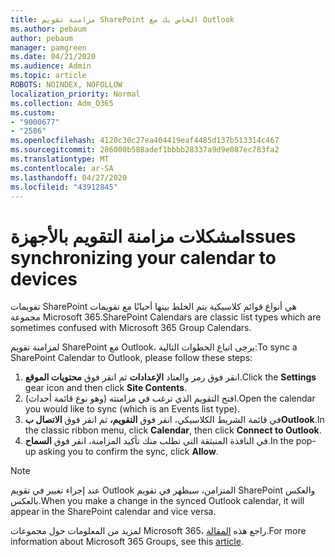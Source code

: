 ```yaml
---
title: مزامنة تقويم SharePoint الخاص بك مع Outlook
ms.author: pebaum
author: pebaum
manager: pamgreen
ms.date: 04/21/2020
ms.audience: Admin
ms.topic: article
ROBOTS: NOINDEX, NOFOLLOW
localization_priority: Normal
ms.collection: Adm_O365
ms.custom:
- "9000677"
- "2586"
ms.openlocfilehash: 4120c30c27ea404419eaf4485d137b513314c467
ms.sourcegitcommit: 286000b588adef1bbbb28337a9d9e087ec783fa2
ms.translationtype: MT
ms.contentlocale: ar-SA
ms.lasthandoff: 04/27/2020
ms.locfileid: "43912845"
---
```

# <a name="issues-synchronizing-your-calendar-to-devices"></a><span data-ttu-id="d78c8-102">مشكلات مزامنة التقويم بالأجهزة</span><span class="sxs-lookup"><span data-stu-id="d78c8-102">Issues synchronizing your calendar to devices</span></span>

<span data-ttu-id="d78c8-103">تقويمات SharePoint هي أنواع قوائم كلاسيكية يتم الخلط بينها أحيانًا مع تقويمات مجموعة Microsoft 365.</span><span class="sxs-lookup"><span data-stu-id="d78c8-103">SharePoint Calendars are classic list types which are sometimes confused with Microsoft 365 Group Calendars.</span></span>

<span data-ttu-id="d78c8-104">لمزامنة تقويم SharePoint مع Outlook، يرجى اتباع الخطوات التالية:</span><span class="sxs-lookup"><span data-stu-id="d78c8-104">To sync a SharePoint Calendar to Outlook, please follow these steps:</span></span>

1. <span data-ttu-id="d78c8-105">انقر فوق رمز والعتاد **الإعدادات** ثم انقر فوق **محتويات الموقع**.</span><span class="sxs-lookup"><span data-stu-id="d78c8-105">Click the **Settings** gear icon and then click **Site Contents**.</span></span>
2. <span data-ttu-id="d78c8-106">افتح التقويم الذي ترغب في مزامنته (وهو نوع قائمة أحداث).</span><span class="sxs-lookup"><span data-stu-id="d78c8-106">Open the calendar you would like to sync (which is an Events list type).</span></span>
3. <span data-ttu-id="d78c8-107">في قائمة الشريط الكلاسيكي، انقر فوق **التقويم،** ثم انقر فوق **الاتصال بOutlook**.</span><span class="sxs-lookup"><span data-stu-id="d78c8-107">In the classic ribbon menu, click **Calendar**, then click **Connect to Outlook**.</span></span>
4. <span data-ttu-id="d78c8-108">في النافذة المنبثقة التي تطلب منك تأكيد المزامنة، انقر فوق **السماح**.</span><span class="sxs-lookup"><span data-stu-id="d78c8-108">In the pop-up asking you to confirm the sync, click **Allow**.</span></span>

>[!Note]
> <span data-ttu-id="d78c8-109">عند إجراء تغيير في تقويم Outlook المتزامن، سيظهر في تقويم SharePoint والعكس بالعكس.</span><span class="sxs-lookup"><span data-stu-id="d78c8-109">When you make a change in the synced Outlook calendar, it will appear in the SharePoint calendar and vice versa.</span></span>

<span data-ttu-id="d78c8-110">لمزيد من المعلومات حول مجموعات Microsoft 365، راجع هذه [المقالة](https://support.office.com/article/Learn-about-Office-365-groups-b565caa1-5c40-40ef-9915-60fdb2d97fa2).</span><span class="sxs-lookup"><span data-stu-id="d78c8-110">For more information about Microsoft 365 Groups, see this [article](https://support.office.com/article/Learn-about-Office-365-groups-b565caa1-5c40-40ef-9915-60fdb2d97fa2).</span></span>
